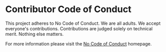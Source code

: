 # Contributor Code of Conduct

This project adheres to No Code of Conduct.  We are all adults.  We accept everyone's contributions.  Contributions are judged solely on technical merit. Nothing else matters.

For more information please visit the [No Code of Conduct](https://github.com/domgetter/NCoC) homepage.
